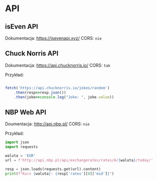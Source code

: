 # API

## isEven API

Dokumentacja: https://isevenapi.xyz/
CORS: `nie`

## Chuck Norris API

Dokumentacja: https://api.chucknorris.io/
CORS: `tak`

Przykład:
```javascript

fetch('https://api.chucknorris.io/jokes/random')
    .then(resp=>resp.json())
    .then(joke=>console.log("Joke: ", joke.value))
```

## NBP Web API

Doumentacja: http://api.nbp.pl/
CORS: `nie`

Przykład:
```python
import json
import requests

waluta = 'EUR'
url = f'http://api.nbp.pl/api/exchangerates/rates/A/{waluta}/today/'

resp = json.loads(requests.get(url).content)
print(f"Kurs {waluta}: {resp['rates'][0]['mid']}")
```
